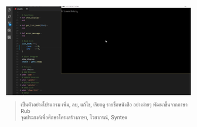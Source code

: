 <p align="center">
<img src="screenshot/screenshot.gif"></a>
</p>

> เป็นตัวอย่างโปรแกรม เพิ่ม, ลบ, แก้ไข, เรียกดู รายชื่อหนังสือ อย่างง่ายๆ พัฒนาขึ้นจากภาษา Rub <br>
> จุดประสงค์เพื่อศึกษาโครงสร้างภาษา, ไวยากรณ์, Syntex
